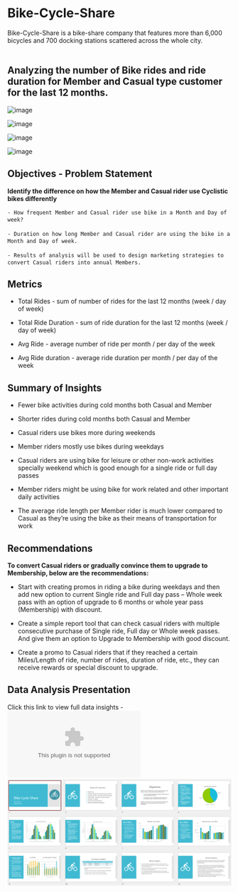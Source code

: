 # Bike-Cycle-Share
  Bike-Cycle-Share is a bike-share company that features more than 6,000 bicycles and 700 docking stations scattered across the whole city.
<br></br>
## Analyzing the number of Bike rides and ride duration for Member and Casual type customer for the last 12 months.

![image](https://github.com/user-attachments/assets/115f141d-3c9f-47fc-8e53-e9c63f5733fa)

![image](https://github.com/user-attachments/assets/dcb2df67-8c96-46e2-8c4e-e787426643e9)

![image](https://github.com/user-attachments/assets/7f4b8a3a-1bee-41ac-be47-468e3d1751cb)

![image](https://github.com/user-attachments/assets/9db3d825-cf54-450a-84f0-86addc30be9d)

## Objectives - Problem Statement

  <b>Identify the difference on how the Member and Casual rider use Cyclistic bikes differently</b>

    - How frequent Member and Casual rider use bike in a Month and Day of week?

    - Duration on how long Member and Casual rider are using the bike in a Month and Day of week.

    - Results of analysis will be used to design marketing strategies to convert Casual riders into annual Members.

## Metrics
- Total Rides - sum of number of rides for the last 12 months (week / day of week)
  
- Total Ride Duration - sum of ride duration for the last 12 months (week / day of week)
  
- Avg Ride - average number of ride per month / per day of the week
  
- Avg Ride duration - average ride duration per month / per day of the week


## Summary of Insights

  - Fewer bike activities during cold months both Casual and Member
    
  - Shorter rides during cold months both Casual and Member
    
  - Casual riders use bikes more during weekends
    
  - Member riders mostly use bikes during weekdays
  
  - Casual riders are using bike for leisure or other non-work activities specially weekend which is good enough for a single ride or full day passes
  
  - Member riders might be using bike for work related and other important daily activities
  
  - The average ride length per Member rider is much lower compared to Casual as they’re using the bike as their means of transportation for work

## Recommendations
<b>To convert Casual riders or gradually convince them to upgrade to Membership, below are the recommendations:</b>

  - Start with creating promos in riding a bike during weekdays and then add new option to current Single ride and Full day pass – Whole week pass with an option of upgrade to 6 months or whole year pass (Membership) with discount.
  
  - Create a simple report tool that can check casual riders with multiple consecutive purchase of Single ride, Full day or Whole week passes. And give them an option to Upgrade to Membership with good discount.
  
  - Create a promo to Casual riders that if they reached a certain Miles/Length of ride, number of rides, duration of ride, etc.,  they can receive rewards or special discount to upgrade.


## Data Analysis Presentation
Click this link to view full data insights - ![Data Insights](Bike-Cycle-Share_Data_Insights.pptx)
![Data_Analysis_Presentation](ss-bike-cycle-share.PNG)

